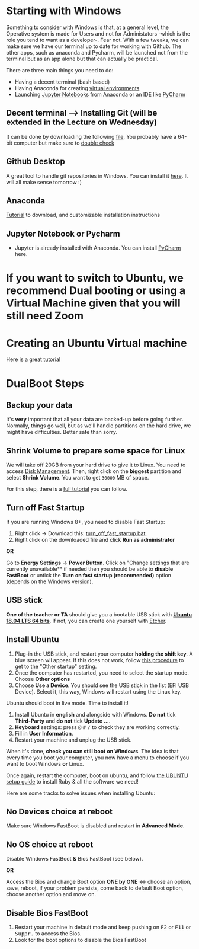 # Starting with Windows
Something to consider with Windows is that, at a general level, the Operative system is made for Users and not for Administators -which is the role you tend to want as a developer-. Fear not. With a few tweaks, we can make sure we have our terminal up to date for working with Github. The other apps, such as anaconda and Pycharm, will be launched not from the terminal but as an app alone but that can actually be practical.

There are three main things you need to do:
- Having a decent terminal (bash based)
- Having Anaconda for creating [virtual environments](https://www.youtube.com/watch?v=mIB7IZFCE_k)
- Launching [Jupyter Notebooks](https://jupyter.org/) from Anaconda or an IDE like [PyCharm](https://www.jetbrains.com/edu-products/download/#section=idea)

## Decent terminal --> Installing Git (will be extended in the Lecture on Wednesday)
It can be done by downloading the following [file](https://www.jetbrains.com/edu-products/download/#section=idea). You probably have a 64-bit computer but make sure to [double check](https://www.howtogeek.com/howto/21726/how-do-i-know-if-im-running-32-bit-or-64-bit-windows-answers/)

## Github Desktop
A great tool to handle git repositories in Windows. You can install it [here](https://desktop.github.com/). It will all make sense tomorrow :)

## Anaconda
[Tutorial](https://docs.anaconda.com/anaconda/install/windows/) to download, and customizable installation instructions

## Jupyter Notebook or Pycharm
- Jupyter is already installed with Anaconda. You can install [PyCharm](https://www.jetbrains.com/edu-products/download/#section=idea) here.

# If you want to switch to Ubuntu, we recommend Dual booting or using a Virtual Machine given that you will still need Zoom

# Creating an Ubuntu Virtual machine
Here is a [great tutorial](https://www.lifewire.com/install-ubuntu-linux-windows-10-steps-2202108)

# DualBoot Steps

## Backup your data

It's **very** important that all your data are backed-up before going further. Normally, things go well, but as we'll handle partitions on the hard drive, we might have difficulties. Better safe than sorry.

## Shrink Volume to prepare some space for Linux

We will take off 20GB from your hard drive to give it to Linux. You need to access [Disk Management](http://pcsupport.about.com/od/windows-8/a/disk-management-windows-8.htm). Then, right click on the **biggest** partition and select **Shrink Volume**. You want to get `30000` MB of space.

For this step, there is a [full tutorial](http://www.everydaylinuxuser.com/2015/11/how-to-shrink-windows-10-to-make-space.html) you can follow.

## Turn off Fast Startup

If you are running Windows 8+, you need to disable Fast Startup:

1. Right click -> Download this: [turn_off_fast_startup.bat](https://raw.githubusercontent.com/lewagon/setup/master/utils/turn_off_fast_startup.bat).
1. Right click on the downloaded file and click **Run as administrator**

**OR**

Go to **Energy Settings** -> **Power Button**. Click on "Change settings that are currently unavailable** if needed then you should be able to **disable FastBoot** or untick the **Turn on fast startup (recommended)** option (depends on the Windows version).

## USB stick

**One of the teacher or TA** should give you a bootable USB stick with [**Ubuntu 18.04 LTS 64 bits**](https://www.ubuntu.com/download/desktop). If not, you can create one yourself with [Etcher](https://etcher.io/).

## Install Ubuntu

1. Plug-in the USB stick, and restart your computer **holding the shift key**. A blue screen wil appear. If this does not work, follow [this procedure](https://support.microsoft.com/en-us/instantanswers/f40a95aa-1e34-4907-98ba-a308fd10a786/get-to-safe-mode-and-other-startup-settings-in-windows-10) to get to the "Other startup" setting.
1. Once the computer has restarted, you need to select the startup mode. Choose **Other options**
1. Choose **Use a Device**. You should see the USB stick in the list (EFI USB Device). Select it, this way, Windows will restart using the Linux key.

Ubuntu should boot in live mode. Time to install it!

1. Install Ubuntu in **english** and alongside with Windows. **Do not** tick **Third-Party** and **do not** tick **Update ...**.
1. **Keyboard** settings: press <kbd>@</kbd> <kbd>#</kbd> <kbd>/</kbd> to check they are working correctly.
1. Fill in **User Information**.
1. Restart your machine and unplug the USB stick.

When it's done, **check you can still boot on Windows**. The idea is that every time you boot your computer, you now have a menu to choose if you want to boot Windows **or** Linux.

Once again, restart the computer, boot on ubuntu, and follow [the UBUNTU setup guide](UBUNTU.md) to install Ruby & all the software we need!

Here are some tracks to solve issues when installing Ubuntu:

## No Devices choice at reboot

Make sure Windows FastBoot is disabled and restart in **Advanced Mode**.

## No OS choice at reboot

Disable Windows FastBoot **&** Bios FastBoot (see below).

**OR**

Access the Bios and change Boot option **ONE by ONE** <=> choose an option, save, reboot, if your problem persists, come back to default Boot option, choose another option and move on.

## Disable Bios FastBoot

1. Restart your machine in default mode and keep pushing on <kbd>F2</kbd> or <kbd>F11</kbd> or <kbd>Suppr.</kbd> to access the Bios.
2. Look for the boot options to disable the Bios FastBoot


